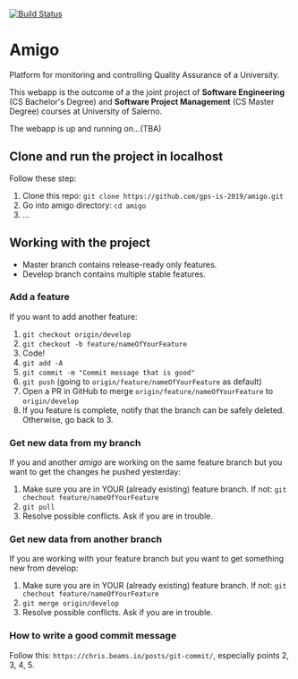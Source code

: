 [![Build Status](https://travis-ci.com/gps-is-2019/amigo.svg?branch=develop)](https://travis-ci.com/gps-is-2019/amigo)

# Amigo

Platform for monitoring and controlling Quality Assurance of a University.

This webapp is the outcome of a the joint project of **Software Engineering** (CS Bachelor's Degree) and **Software Project Management** (CS Master Degree) courses at University of Salerno.

The webapp is up and running on...(TBA)

## Clone and run the project in localhost

Follow these step:

1. Clone this repo: `git clone https://github.com/gps-is-2019/amigo.git` 
2. Go into amigo directory: `cd amigo`
3. ...

## Working with the project

- Master branch contains release-ready only features.  
- Develop branch contains multiple stable features.

### Add a feature

If you want to add another feature:

1. `git checkout origin/develop`
2. `git checkout -b feature/nameOfYourFeature`
3. Code!
4. `git add -A`
5. `git commit -m "Commit message that is good"`
6. `git push` (going to `origin/feature/nameOfYourFeature` as default)
7. Open a PR in GitHub to merge `origin/feature/nameOfYourFeature` to `origin/develop`
8. If you feature is complete, notify that the branch can be safely deleted. Otherwise, go back to 3.

### Get new data from my branch

If you and another *amigo* are working on the same feature branch but you want to get the changes he pushed yesterday:

1. Make sure you are in YOUR (already existing) feature branch. If not: `git chechout feature/nameOfYourFeature`
2. `git pull`
3. Resolve possible conflicts. Ask if you are in trouble.

### Get new data from another branch

If you are working with your feature branch but you want to get something new from develop:

1. Make sure you are in YOUR (already existing) feature branch. If not: `git chechout feature/nameOfYourFeature`
2. `git merge origin/develop`
3. Resolve possible conflicts. Ask if you are in trouble.

### How to write a good commit message

Follow this: `https://chris.beams.io/posts/git-commit/`, especially points 2, 3, 4, 5.
